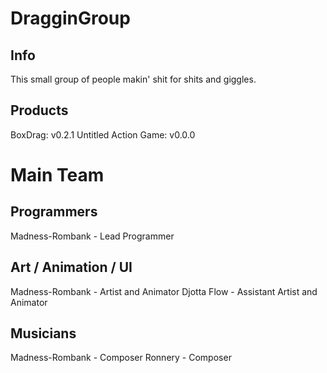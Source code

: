 # DragginGroup

## Info
This small group of people makin' shit for shits and giggles.

## Products
BoxDrag: v0.2.1
Untitled Action Game: v0.0.0


# Main Team

## Programmers
Madness-Rombank - Lead Programmer

## Art / Animation / UI
Madness-Rombank - Artist and Animator
Djotta Flow - Assistant Artist and Animator

## Musicians
Madness-Rombank - Composer
Ronnery - Composer
